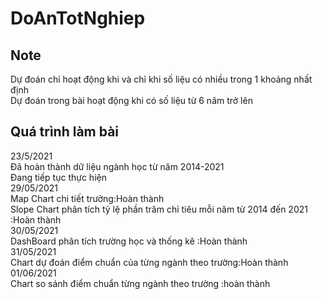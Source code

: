 # DoAnTotNghiep  
## Note  
Dự đoán chỉ hoạt động khi và chỉ khi số liệu có nhiều trong 1 khoảng nhất định  
Dự đoán trong bài hoạt động khi có số liệu từ 6 năm trở lên
## Quá trình làm bài
 23/5/2021   
  Đã hoàn thành dữ liệu ngành học từ năm 2014-2021  
  Đang tiếp tục thực hiện  
 29/05/2021  
  Map Chart chi tiết trường:Hoàn thành  
  Slope Chart phân tích tỷ lệ phần trăm chỉ tiêu mỗi năm từ 2014 đến 2021 :Hoàn thành  
 30/05/2021  
  DashBoard phân tích trường học và thống kê :Hoàn thành    
 31/05/2021  
  Chart dự đoán điểm chuẩn của từng ngành theo trường:Hoàn thành    
  01/06/2021  
  Chart so sánh điểm chuẩn từng ngành theo trường :hoàn thành  
  
  
  
